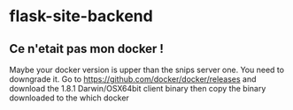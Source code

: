 flask-site-backend
==================

## Ce n'etait pas mon docker !

Maybe your docker version is upper than the snips server one. You need to downgrade it.
Go to https://github.com/docker/docker/releases and download the 1.8.1 Darwin/OSX64bit client binary
then copy the binary downloaded to the which docker
